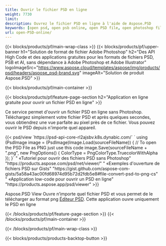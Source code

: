 ```yaml
---
title: Ouvrir le fichier PSD en ligne
weight: 7730
limit: 
description: Ouvrez le fichier PSD en ligne à l'aide de Aspose.PSD
keywords: [open psd, open psb online, open PSD file, open photoshop file, preview psd]
url: open-PSD-online/
---
```


{{< blocks/products/pf/main-wrap-class >}}
{{< blocks/products/pf/upper-banner h1="Solution de format de fichier Adobe Photoshop" h2="Des API High Code et des applications gratuites pour les formats de fichiers PSD, PSB et AI, sans dépendance à Adobe Photoshop et Adobe Illustrator" logoImageSrc="https://www.aspose.cloud/templates/aspose/img/products/psd/headers/aspose_psd-brand.svg" imageAlt="Solution de produit Aspose.PSD" >}}

{{< blocks/products/pf/main-container >}}

{{< blocks/products/pf/feature-page-section h2="Application en ligne gratuite pour ouvrir un fichier PSD en ligne" >}}
<p>Ce service permet d'ouvrir un fichier PSD en ligne sans Photoshop. Téléchargez simplement votre fichier PSD et après quelques secondes, vous obtiendrez une vue parfaite au pixel près de ce fichier. Vous pouvez ouvrir le PSD depuis n'importe quel appareil.</p>
{{< psd/view `https://psd-api-core-rl2ajsbv.k8s.dynabic.com/` 
`    using (PsdImage image = (PsdImage)Image.Load(sourceFileName))
    {
	    // To open the PSD File as PNG just use this code
        image.Save(sourceFileName + ".png",  new PngOptions() {  ColorType = PngColorType.TruecolorWithAlpha });
    }` "
«Tutoriel pour ouvrir des fichiers PSD sans Photoshop" "https://products.aspose.com/psd/net/viewer/" "
«Exemples d'ouverture de fichiers PSD sur Gists" "https://gist.github.com/aspose-com-gists/5a58a43ac00fd68974d95b72d2fdb5e8#file-convert-psd-to-png-cs" "
«Application low-code pour ouvrir un PSD en ligne" "https://products.aspose.app/psd/viewer" >}}
<p>Aspose.PSD View Ouvre n’importe quel fichier PSD et vous permet de le télécharger au format png <a href="https://products.aspose.app/psd/editor">Éditeur PSD</a>. Cette application ouvre uniquement le PSD en ligne</p>
{{< /blocks/products/pf/feature-page-section >}}
{{< /blocks/products/pf/main-container >}}


{{< /blocks/products/pf/main-wrap-class >}}

{{< blocks/products/products-backtop-button >}}
